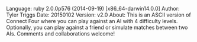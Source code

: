 Language: ruby 2.0.0p576 (2014-09-19) [x86_64-darwin14.0.0]
Author: Tyler Triggs
Date: 20150102
Version: v2.0
About:
This is an ASCII version of Connect Four where you can play against an AI with 4 difficulty levels. Optionally, you can play against a friend or simulate matches between two AIs.
Comments and collaborations welcome!

